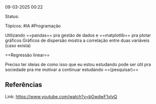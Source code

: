 09-03-2025 00:22

Status:

Tópicos: #IA #Programação

Utilizando ==pandas== pra gestão de dados e ==matplotlib== pra plotar gráficos
Gráficos de dispersão mostra a correlação entre duas variáveis (caso exista)

==Regressão linear==

Preciso ter ideias de como isso que eu estou estudando pode ser útil pra sociedade pra me motivar a continuar estudando ==(pesquisar)==






## Referências

Link: https://www.youtube.com/watch?v=bGwdwF1vlvQ
